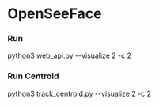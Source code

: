 # OpenSeeFace
### Run

python3 web_api.py --visualize 2 -c 2 
### Run Centroid

python3 track_centroid.py --visualize 2 -c 2 


